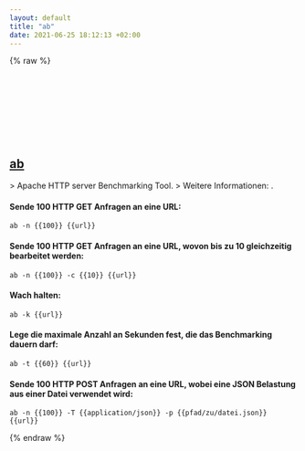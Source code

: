 ```yaml
---
layout: default
title: "ab"
date: 2021-06-25 18:12:13 +02:00
---
```

{% raw %}
<h2 id="ab">
  <a href="/de/common/ab.html">ab</a> <a href="#ab"><svg class="icon">
    <use href="/assets/images/unicode_sprite.svg#link" />
  </svg></a>
</h2>
> Apache HTTP server Benchmarking Tool.
> Weitere Informationen: <https://httpd.apache.org/docs/current/programs/ab.html>.

#### Sende 100 HTTP GET Anfragen an eine URL:
```shell
ab -n {{100}} {{url}}
```
#### Sende 100 HTTP GET Anfragen an eine URL, wovon bis zu 10 gleichzeitig bearbeitet werden:
```shell
ab -n {{100}} -c {{10}} {{url}}
```
#### Wach halten:
```shell
ab -k {{url}}
```
#### Lege die maximale Anzahl an Sekunden fest, die das Benchmarking dauern darf:
```shell
ab -t {{60}} {{url}}
```
#### Sende 100 HTTP POST Anfragen an eine URL, wobei eine JSON Belastung aus einer Datei verwendet wird:
```shell
ab -n {{100}} -T {{application/json}} -p {{pfad/zu/datei.json}} {{url}}
```
{% endraw %}